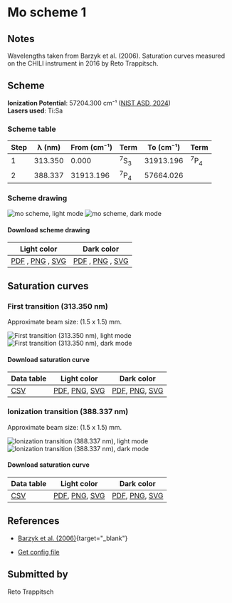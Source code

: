 # Mo scheme 1

## Notes

Wavelengths taken from Barzyk et al. (2006). Saturation curves measured on the CHILI instrument in 2016 by Reto Trappitsch.



## Scheme

**Ionization Potential**: 57204.300 cm⁻¹ ([NIST ASD, 2024](https://www.nist.gov/pml/atomic-spectra-database))  
**Lasers used**: Ti:Sa

### Scheme table

| Step | λ (nm)  | From (cm⁻¹) |           Term            | To (cm⁻¹) |           Term            |
| ---- | ------- | ----------- | ------------------------- | --------- | ------------------------- |
| 1    | 313.350 | 0.000       | <sup>7</sup>S<sub>3</sub> | 31913.196 | <sup>7</sup>P<sub>4</sub> |
| 2    | 388.337 | 31913.196   | <sup>7</sup>P<sub>4</sub> | 57664.026 |                           |


### Scheme drawing

![mo scheme, light mode](mo-001/mo-001-light.png#only-light)
![mo scheme, dark mode](mo-001/mo-001-dark-web.png#only-dark)

#### Download scheme drawing

|                                            Light color                                            |                                           Dark color                                           |
| ------------------------------------------------------------------------------------------------- | ---------------------------------------------------------------------------------------------- |
| [PDF](mo-001/mo-001-light.pdf) , [PNG](mo-001/mo-001-light.png) , [SVG](mo-001/mo-001-light.svg)  | [PDF](mo-001/mo-001-dark.pdf) , [PNG](mo-001/mo-001-dark.png) , [SVG](mo-001/mo-001-dark.svg)  |


## Saturation curves

### First transition (313.350 nm)

Approximate beam size: (1.5 x 1.5) mm.

![First transition (313.350 nm), light mode](mo-001/sat-0-light.png#only-light)
![First transition (313.350 nm), dark mode](mo-001/sat-0-dark-web.png#only-dark)


#### Download saturation curve

|             Data table             |                                         Light color                                         |                                        Dark color                                        |
| ---------------------------------- | ------------------------------------------------------------------------------------------- | ---------------------------------------------------------------------------------------- |
| [CSV](mo-001/sat-0-data-table.csv) | [PDF](mo-001/sat-0-light.pdf), [PNG](mo-001/sat-0-light.png), [SVG](mo-001/sat-0-light.svg) | [PDF](mo-001/sat-0-dark.pdf), [PNG](mo-001/sat-0-dark.png), [SVG](mo-001/sat-0-dark.svg) |


### Ionization transition (388.337 nm)

Approximate beam size: (1.5 x 1.5) mm.

![Ionization transition (388.337 nm), light mode](mo-001/sat-1-light.png#only-light)
![Ionization transition (388.337 nm), dark mode](mo-001/sat-1-dark-web.png#only-dark)


#### Download saturation curve

|             Data table             |                                         Light color                                         |                                        Dark color                                        |
| ---------------------------------- | ------------------------------------------------------------------------------------------- | ---------------------------------------------------------------------------------------- |
| [CSV](mo-001/sat-1-data-table.csv) | [PDF](mo-001/sat-1-light.pdf), [PNG](mo-001/sat-1-light.png), [SVG](mo-001/sat-1-light.svg) | [PDF](mo-001/sat-1-dark.pdf), [PNG](mo-001/sat-1-dark.png), [SVG](mo-001/sat-1-dark.svg) |




## References

  - [Barzyk et al. (2006)](https://doi.org/10.1016/j.newar.2006.06.055){target="_blank"}

  - [Get config file](https://github.com/RIMS-Code/rims-code.github.io/blob/main/db/mo-001.json)



## Submitted by

Reto Trappitsch

